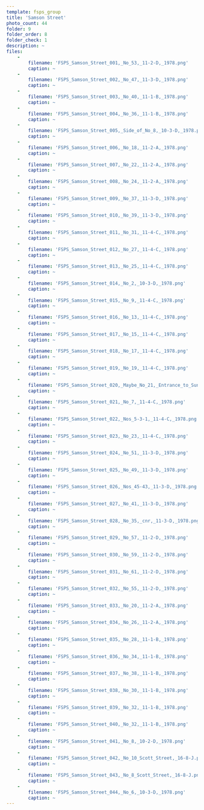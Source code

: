 ```yaml
---
template: fsps_group
title: 'Samson Street'
photo_count: 44
folder: 9
folder_order: 8
folder_check: 1
description: ~
files:
    -
        filename: 'FSPS_Samson_Street_001,_No_53,_11-2-D,_1978.png'
        caption: ~
    -
        filename: 'FSPS_Samson_Street_002,_No_47,_11-3-D,_1978.png'
        caption: ~
    -
        filename: 'FSPS_Samson_Street_003,_No_40,_11-1-B,_1978.png'
        caption: ~
    -
        filename: 'FSPS_Samson_Street_004,_No_36,_11-1-B,_1978.png'
        caption: ~
    -
        filename: 'FSPS_Samson_Street_005,_Side_of_No_8,_10-3-D,_1978.png'
        caption: ~
    -
        filename: 'FSPS_Samson_Street_006,_No_18,_11-2-A,_1978.png'
        caption: ~
    -
        filename: 'FSPS_Samson_Street_007,_No_22,_11-2-A,_1978.png'
        caption: ~
    -
        filename: 'FSPS_Samson_Street_008,_No_24,_11-2-A,_1978.png'
        caption: ~
    -
        filename: 'FSPS_Samson_Street_009,_No_37,_11-3-D,_1978.png'
        caption: ~
    -
        filename: 'FSPS_Samson_Street_010,_No_39,_11-3-D,_1978.png'
        caption: ~
    -
        filename: 'FSPS_Samson_Street_011,_No_31,_11-4-C,_1978.png'
        caption: ~
    -
        filename: 'FSPS_Samson_Street_012,_No_27,_11-4-C,_1978.png'
        caption: ~
    -
        filename: 'FSPS_Samson_Street_013,_No_25,_11-4-C,_1978.png'
        caption: ~
    -
        filename: 'FSPS_Samson_Street_014,_No_2,_10-3-D,_1978.png'
        caption: ~
    -
        filename: 'FSPS_Samson_Street_015,_No_9,_11-4-C,_1978.png'
        caption: ~
    -
        filename: 'FSPS_Samson_Street_016,_No_13,_11-4-C,_1978.png'
        caption: ~
    -
        filename: 'FSPS_Samson_Street_017,_No_15,_11-4-C,_1978.png'
        caption: ~
    -
        filename: 'FSPS_Samson_Street_018,_No_17,_11-4-C,_1978.png'
        caption: ~
    -
        filename: 'FSPS_Samson_Street_019,_No_19,_11-4-C,_1978.png'
        caption: ~
    -
        filename: 'FSPS_Samson_Street_020,_Maybe_No_21,_Entrance_to_Sunnywest_Factory,_11-4-C,_1978.png'
        caption: ~
    -
        filename: 'FSPS_Samson_Street_021,_No_7,_11-4-C,_1978.png'
        caption: ~
    -
        filename: 'FSPS_Samson_Street_022,_Nos_5-3-1,_11-4-C,_1978.png'
        caption: ~
    -
        filename: 'FSPS_Samson_Street_023,_No_23,_11-4-C,_1978.png'
        caption: ~
    -
        filename: 'FSPS_Samson_Street_024,_No_51,_11-3-D,_1978.png'
        caption: ~
    -
        filename: 'FSPS_Samson_Street_025,_No_49,_11-3-D,_1978.png'
        caption: ~
    -
        filename: 'FSPS_Samson_Street_026,_Nos_45-43,_11-3-D,_1978.png'
        caption: ~
    -
        filename: 'FSPS_Samson_Street_027,_No_41,_11-3-D,_1978.png'
        caption: ~
    -
        filename: 'FSPS_Samson_Street_028,_No_35,_cnr,_11-3-D,_1978.png'
        caption: ~
    -
        filename: 'FSPS_Samson_Street_029,_No_57,_11-2-D,_1978.png'
        caption: ~
    -
        filename: 'FSPS_Samson_Street_030,_No_59,_11-2-D,_1978.png'
        caption: ~
    -
        filename: 'FSPS_Samson_Street_031,_No_61,_11-2-D,_1978.png'
        caption: ~
    -
        filename: 'FSPS_Samson_Street_032,_No_55,_11-2-D,_1978.png'
        caption: ~
    -
        filename: 'FSPS_Samson_Street_033,_No_20,_11-2-A,_1978.png'
        caption: ~
    -
        filename: 'FSPS_Samson_Street_034,_No_26,_11-2-A,_1978.png'
        caption: ~
    -
        filename: 'FSPS_Samson_Street_035,_No_28,_11-1-B,_1978.png'
        caption: ~
    -
        filename: 'FSPS_Samson_Street_036,_No_34,_11-1-B,_1978.png'
        caption: ~
    -
        filename: 'FSPS_Samson_Street_037,_No_38,_11-1-B,_1978.png'
        caption: ~
    -
        filename: 'FSPS_Samson_Street_038,_No_30,_11-1-B,_1978.png'
        caption: ~
    -
        filename: 'FSPS_Samson_Street_039,_No_32,_11-1-B,_1978.png'
        caption: ~
    -
        filename: 'FSPS_Samson_Street_040,_No_32,_11-1-B,_1978.png'
        caption: ~
    -
        filename: 'FSPS_Samson_Street_041,_No_8,_10-2-D,_1978.png'
        caption: ~
    -
        filename: 'FSPS_Samson_Street_042,_No_10_Scott_Street,_16-8-J.png'
        caption: ~
    -
        filename: 'FSPS_Samson_Street_043,_No_8_Scott_Street,_16-8-J.png'
        caption: ~
    -
        filename: 'FSPS_Samson_Street_044,_No_6,_10-3-D,_1978.png'
        caption: ~
---
```

